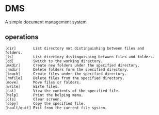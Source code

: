 # DMS
A simple document management system
## operations
    [dir]        List directory not distinguishing between files and folders.
    [ls]         List directory distinguishing betwwen files and folders.
    [cd]         Switch to the working directory.
    [mkdir]      Create new folders under the specified directory.
    [rmdir]      Delete folders form the specified directory.
    [touch]      Create files under the specified directory.
    [rmfile]     Delete files from the specified directory.
    [move]       Move files or folders.
    [write]      Wirte files.
    [cat]        View the contents of the specified file.
    [help]       Print the helping menu.
    [cls]        Clear screen.
    [copy]       Copy the specified file.
    [hault/quit] Exit from the current file system.
